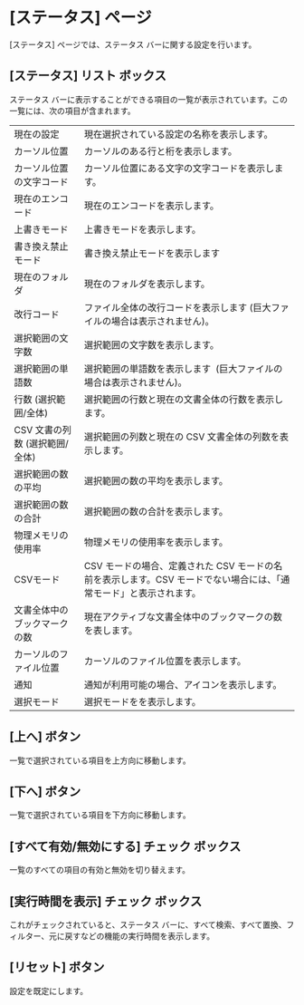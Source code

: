 # \[ステータス\] ページ

\[ステータス\] ページでは、ステータス バーに関する設定を行います。

## \[ステータス\] リスト ボックス

ステータス バーに表示することができる項目の一覧が表示されています。この一覧には、次の項目が含まれます。

|     |     |
| --- | --- |
|現在の設定 | 現在選択されている設定の名称を表示します。 |
|カーソル位置 | カーソルのある行と桁を表示します。 |
|カーソル位置の文字コード | カーソル位置にある文字の文字コードを表示します。 |
|現在のエンコード | 現在のエンコードを表示します。 |
|上書きモード | 上書きモードを表示します。 |
|書き換え禁止モード | 書き換え禁止モードを表示します |
|現在のフォルダ | 現在のフォルダを表示します。 |
|改行コード | ファイル全体の改行コードを表示します (巨大ファイルの場合は表示されません)。 |
|選択範囲の文字数 | 選択範囲の文字数を表示します。 |
|選択範囲の単語数 | 選択範囲の単語数を表示します  (巨大ファイルの場合は表示されません)。 |
|行数 (選択範囲/全体) | 選択範囲の行数と現在の文書全体の行数を表示します。 |
|CSV 文書の列数 (選択範囲/全体) | 選択範囲の列数と現在の CSV 文書全体の列数を表示します。 |
|選択範囲の数の平均 | 選択範囲の数の平均を表示します。 |
|選択範囲の数の合計 | 選択範囲の数の合計を表示します。 |
|物理メモリの使用率 | 物理メモリの使用率を表示します。 |
|CSVモード | CSV モードの場合、定義された CSV モードの名前を表示します。CSV モードでない場合には、「通常モード」と表示されます。 |
|文書全体中のブックマークの数 | 現在アクティブな文書全体中のブックマークの数を表します。 |
|カーソルのファイル位置 | カーソルのファイル位置を表示します。 |
|通知 | 通知が利用可能の場合、アイコンを表示します。 |
|選択モード | 選択モードをを表示します。 |

## \[上へ\] ボタン

一覧で選択されている項目を上方向に移動します。

## \[下へ\] ボタン

一覧で選択されている項目を下方向に移動します。

## \[すべて有効/無効にする\] チェック ボックス

一覧のすべての項目の有効と無効を切り替えます。

## \[実行時間を表示\] チェック ボックス

これがチェックされていると、ステータス バーに、すべて検索、すべて置換、フィルター、元に戻すなどの機能の実行時間を表示します。

## \[リセット\] ボタン

設定を既定にします。

